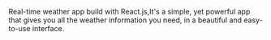Real-time weather app build with React.js,It's a simple, yet powerful app that gives you all the weather information you need, in a beautiful and easy-to-use interface.
